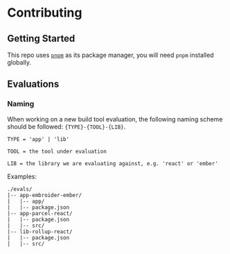# Contributing

## Getting Started

This repo uses [`pnpm`](https://pnpm.io/) as its package manager, you will need `pnpm` installed globally.

## Evaluations

### Naming

When working on a new build tool evaluation, the following naming scheme should be followed: `{TYPE}-{TOOL}-{LIB}`.

`TYPE = 'app' | 'lib'`

`TOOL = the tool under evaluation`

`LIB = the library we are evaluating against, e.g. 'react' or 'ember'`


Examples:

```
./evals/
|-- app-embroider-ember/
|   |-- app/
|   |-- package.json
|-- app-parcel-react/
|   |-- package.json
|   |-- src/
|-- lib-rollup-react/
|   |-- package.json
|   |-- src/
```
